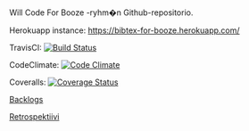 Will Code For Booze -ryhm�n Github-repositorio.

Herokuapp instance: https://bibtex-for-booze.herokuapp.com/

TravisCI:
[![Build Status](https://travis-ci.org/Tyhjis/Will-Code-For-Booze.svg?branch=master)](https://travis-ci.org/Tyhjis/Will-Code-For-Booze)

CodeClimate:
[![Code Climate](https://codeclimate.com/github/Tyhjis/Will-Code-For-Booze.png)](https://codeclimate.com/github/Tyhjis/Will-Code-For-Booze)

Coveralls:
[![Coverage Status](https://coveralls.io/repos/Tyhjis/Will-Code-For-Booze/badge.png)](https://coveralls.io/r/Tyhjis/Will-Code-For-Booze)

[Backlogs](https://docs.google.com/spreadsheets/d/15a7rU8gPpgjNVlQRRfjOYHlfx-p3j3u-DxJtRSkeTpw/edit#gid=0)

[Retrospektiivi](https://docs.google.com/document/d/1FaW333T22fcoYAPYIm4EAqZtenKB8zHAlZlaGOkFI8Y/edit?pli=1)
